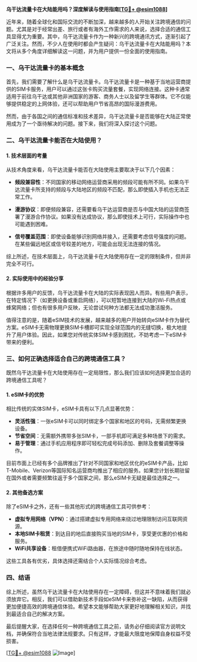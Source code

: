 **乌干达流量卡在大陆能用吗？深度解读与使用指南[[TG💪+ @esim1088](https://t.me/s/esim1088)]**

近年来，随着全球化和国际交流的不断加深，越来越多的人开始关注跨境通信的问题。尤其是对于经常出差、旅行或者有海外工作需求的人来说，选择合适的通信工具显得尤为重要。其中，乌干达流量卡作为一种新兴的跨境通讯方式，逐渐引起了广泛关注。然而，不少人在使用时都会产生疑问：乌干达流量卡在大陆能用吗？本文将从多个角度详细解读这一问题，并为用户提供一份全面的使用指南。

### 一、乌干达流量卡的基本概念

首先，我们需要了解什么是乌干达流量卡。乌干达流量卡是一种基于当地运营商提供的SIM卡服务，用户可以通过这张卡购买流量套餐，实现网络连接。这种卡通常适用于前往乌干达或其他非洲国家的游客、商务人士以及留学生等群体。它不仅能够提供稳定的上网体验，还可以帮助用户节省高昂的国际漫游费用。

然而，由于各国之间的通信标准和技术差异，乌干达流量卡是否能够在大陆正常使用成为了一个亟待解决的问题。接下来，我们将深入探讨这个问题。

### 二、乌干达流量卡能否在大陆使用？

#### 1. 技术层面的考量

从技术角度来看，乌干达流量卡能否在大陆使用主要取决于以下几个因素：

- **频段兼容性**：不同国家的移动网络运营商采用的频段可能有所不同。如果乌干达流量卡所支持的频段与大陆地区的频段不匹配，那么即使插入手机也无法正常工作。
  
- **漫游协议**：即便频段兼容，还需要看乌干达运营商是否与中国大陆的运营商签署了漫游合作协议。如果没有达成协议，那么即使技术上可行，实际操作中也可能遇到困难。

- **信号覆盖范围**：即使设备能够识别网络并接入，还需要考虑信号强度的问题。在某些偏远地区或信号较差的地方，可能会出现无法连接的情况。

综上所述，在技术层面上，乌干达流量卡在大陆使用存在一定的限制条件，但并非完全不可行。

#### 2. 实际使用中的经验分享

根据许多用户的反馈，乌干达流量卡在大陆的实际表现因人而异。有些用户表示，在特定情况下（如更换设备或重启网络），可以短暂地连接到大陆的Wi-Fi热点或蜂窝网络；但也有很多用户反映，无论尝试何种方法都无法成功激活服务。

值得注意的是，随着eSIM技术的发展，越来越多的用户开始转向eSIM卡作为替代方案。eSIM卡无需物理更换SIM卡槽即可实现全球范围内的无缝切换，极大地提升了用户体验。因此，如果您对传统实体SIM卡感到困扰，不妨考虑一下eSIM卡带来的便利。

### 三、如何正确选择适合自己的跨境通信工具？

既然乌干达流量卡在大陆使用存在一定局限性，那么我们应该如何选择更加合适的跨境通信工具呢？

#### 1. eSIM卡的优势

相比传统的实体SIM卡，eSIM卡具有以下几点显著优势：

- **灵活性强**：一张eSIM卡可以同时绑定多个国家和地区的号码，无需频繁更换设备。
- **节省空间**：无需额外携带多张SIM卡，一部手机即可满足多种场景下的需求。
- **易于管理**：通过手机应用程序即可轻松完成号码添加、删除及套餐调整等操作。

目前市面上已经有多个品牌推出了针对不同国家和地区优化的eSIM卡产品，比如T-Mobile、Verizon等国际知名运营商均推出了相应的服务。如果您计划长期驻留在国外或者需要频繁往返于多个国家之间，那么eSIM卡无疑是最佳选择之一。

#### 2. 其他备选方案

除了eSIM卡之外，还有一些其他形式的跨境通信工具可供参考：

- **虚拟专用网络（VPN）**：通过搭建虚拟专用网络来绕过地理限制访问互联网资源。
- **本地SIM卡租赁**：到达目的地后直接购买当地的SIM卡，享受更优惠的价格和服务。
- **WiFi共享设备**：租借便携式WiFi路由器，在旅途中随时随地保持在线状态。

这些工具各有优劣，具体选择还需结合个人实际情况综合考虑。

### 四、结语

综上所述，虽然乌干达流量卡在大陆使用存在一定障碍，但这并不意味着我们就必须放弃它。相反，我们可以借助新技术手段如eSIM卡来弥补这一缺陷，从而获得更加便捷高效的跨境通信体验。希望本文能够帮助大家更好地理解相关知识，并找到最适合自己的解决方案。

最后提醒大家，在选择任何一种跨境通信工具之前，请务必仔细阅读官方说明文档，并确保符合当地法律法规要求。只有这样，才能最大限度地保障自身权益不受损害。

[[TG💪+ @esim1088](https://t.me/s/esim1088) ![Image](https://i.postimg.cc/4NQfJmqS/Snipaste-2025-05-13-00-14-12.png)]